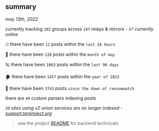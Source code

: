 
## summary
_may 13th, 2022_

currently tracking `102` groups across `147` relays & mirrors - _`57` currently online_

⏲ there have been `12` posts within the `last 24 hours`

🦈 there have been `128` posts within the `month of may`

🪐 there have been `1063` posts within the `last 90 days`

🏚 there have been `1457` posts within the `year of 2022`

🦕 there have been `3743` posts `since the dawn of ransomwatch`

there are `49` custom parsers indexing posts

_`20` sites using v2 onion services are no longer indexed - [support.torproject.org](https://support.torproject.org/onionservices/v2-deprecation/)_

> see the project [README](https://github.com/thetanz/ransomwatch#ransomwatch--) for backend technicals
